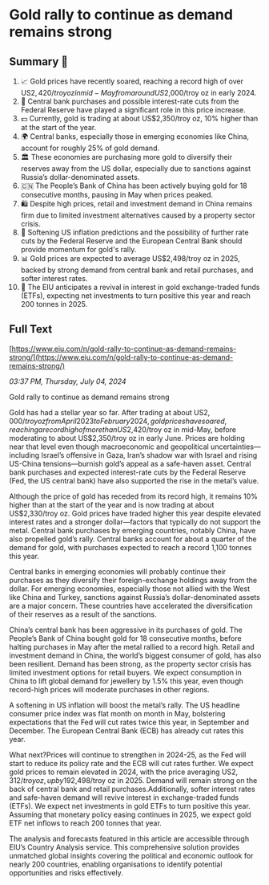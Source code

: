 # Gold rally to continue as demand remains strong

## Summary 🤖

1. 📈 Gold prices have recently soared, reaching a record high of over US$2,420/troy oz in mid-May from around US$2,000/troy oz in early 2024.
2. 🏦 Central bank purchases and possible interest-rate cuts from the Federal Reserve have played a significant role in this price increase.
3. 💵 Currently, gold is trading at about US$2,350/troy oz, 10% higher than at the start of the year.
4. 🌍 Central banks, especially those in emerging economies like China, account for roughly 25% of gold demand.
5. 🏛️ These economies are purchasing more gold to diversify their reserves away from the US dollar, especially due to sanctions against Russia’s dollar-denominated assets.
6. 🇨🇳 The People’s Bank of China has been actively buying gold for 18 consecutive months, pausing in May when prices peaked.
7. 🛍️ Despite high prices, retail and investment demand in China remains firm due to limited investment alternatives caused by a property sector crisis. 
8. 💸 Softening US inflation predictions and the possibility of further rate cuts by the Federal Reserve and the European Central Bank should provide momentum for gold's rally.
9. 📊 Gold prices are expected to average US$2,498/troy oz in 2025, backed by strong demand from central bank and retail purchases, and softer interest rates.
10. 🎯 The EIU anticipates a revival in interest in gold exchange-traded funds (ETFs), expecting net investments to turn positive this year and reach 200 tonnes in 2025.


## Full Text

[https://www.eiu.com/n/gold-rally-to-continue-as-demand-remains-strong/](https://www.eiu.com/n/gold-rally-to-continue-as-demand-remains-strong/)

*03:37 PM, Thursday, July 04, 2024*

Gold rally to continue as demand remains strong

Gold has had a stellar year so far. After trading at about US$2,000/troy oz from April 2023 to February 2024, gold prices have soared, reaching a record high of more than US$2,420/troy oz in mid-May, before moderating to about US$2,350/troy oz in early June. Prices are holding near that level even though macroeconomic and geopolitical uncertainties—including Israel’s offensive in Gaza, Iran’s shadow war with Israel and rising US-China tensions—burnish gold’s appeal as a safe-haven asset. Central bank purchases and expected interest-rate cuts by the Federal Reserve (Fed, the US central bank) have also supported the rise in the metal’s value.

Although the price of gold has receded from its record high, it remains 10% higher than at the start of the year and is now trading at about US$2,330/troy oz. Gold prices have traded higher this year despite elevated interest rates and a stronger dollar—factors that typically do not support the metal. Central bank purchases by emerging countries, notably China, have also propelled gold’s rally. Central banks account for about a quarter of the demand for gold, with purchases expected to reach a record 1,100 tonnes this year.

Central banks in emerging economies will probably continue their purchases as they diversify their foreign-exchange holdings away from the dollar. For emerging economies, especially those not allied with the West like China and Turkey, sanctions against Russia’s dollar-denominated assets are a major concern. These countries have accelerated the diversification of their reserves as a result of the sanctions.

China’s central bank has been aggressive in its purchases of gold. The People’s Bank of China bought gold for 18 consecutive months, before halting purchases in May after the metal rallied to a record high. Retail and investment demand in China, the world’s biggest consumer of gold, has also been resilient. Demand has been strong, as the property sector crisis has limited investment options for retail buyers. We expect consumption in China to lift global demand for jewellery by 1.5% this year, even though record-high prices will moderate purchases in other regions.

A softening in US inflation will boost the metal’s rally. The US headline consumer price index was flat month on month in May, bolstering expectations that the Fed will cut rates twice this year, in September and December. The European Central Bank (ECB) has already cut rates this year.

What next?Prices will continue to strengthen in 2024-25, as the Fed will start to reduce its policy rate and the ECB will cut rates further. We expect gold prices to remain elevated in 2024, with the price averaging US$2,312/troy oz, up by 19% from 2023. We forecast that the Fed and the ECB will continue to lower interest rates next year, and therefore expect gold prices to increase further to average US$2,498/troy oz in 2025. Demand will remain strong on the back of central bank and retail purchases.Additionally, softer interest rates and safe-haven demand will revive interest in exchange-traded funds (ETFs). We expect net investments in gold ETFs to turn positive this year. Assuming that monetary policy easing continues in 2025, we expect gold ETF net inflows to reach 200 tonnes that year.

The analysis and forecasts featured in this article are accessible through EIU’s Country Analysis service. This comprehensive solution provides unmatched global insights covering the political and economic outlook for nearly 200 countries, enabling organisations to identify potential opportunities and risks effectively.

